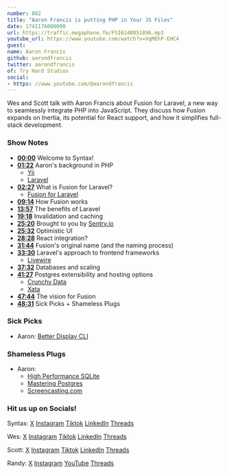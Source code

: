 ```yaml
---
number: 882
title: "Aaron Francis is putting PHP in Your JS Files"
date: 1741176000000
url: https://traffic.megaphone.fm/FSI6140051896.mp3
youtube_url: https://www.youtube.com/watch?v=VqMEhP-EHC4
guest: 
name: Aaron Francis
github: aarondfrancis
twitter: aarondfrancis
of: Try Hard Studios
social: 
- https: //www.youtube.com/@aarondfrancis
---
```


Wes and Scott talk with Aaron Francis about Fusion for Laravel, a new way to seamlessly integrate PHP into JavaScript. They discuss how Fusion expands on Inertia, its potential for React support, and how it simplifies full-stack development.

### Show Notes

* **[00:00](#t=00:00)** Welcome to Syntax!
* **[01:22](#t=01:22)** Aaron's background in PHP  
  * [Yii](https://www.yiiframework.com/)  
  * [Laravel](https://laravel.com/)  
* **[02:27](#t=02:27)** What is Fusion for Laravel?  
  * [Fusion for Laravel](https://github.com/fusion-php)  
* **[09:14](#t=09:14)** How Fusion works  
* **[13:57](#t=13:57)** The benefits of Laravel  
* **[19:18](#t=19:18)** Invalidation and caching  
* **[25:20](#t=25:20)** Brought to you by [Sentry.io](https://sentry.io)  
* **[25:32](#t=25:32)** Optimistic UI  
* **[28:28](#t=28:28)** React integration?  
* **[31:44](#t=31:44)** Fusion's original name (and the naming process)  
* **[33:30](#t=33:30)** Laravel's approach to frontend frameworks  
  * [Livewire](https://laravel-livewire.com/)  
* **[37:32](#t=37:32)** Databases and scaling  
* **[41:27](#t=41:27)** Postgres extensibility and hosting options  
  * [Crunchy Data](https://www.crunchydata.com/)  
  * [Xata](https://xata.io/)  
* **[47:44](#t=47:44)** The vision for Fusion  
* **[48:31](#t=48:31)** Sick Picks + Shameless Plugs

### Sick Picks

- Aaron: [Better Display CLI](https://github.com/waydabber/betterdisplaycli)

### Shameless Plugs

- Aaron:
  - [High Performance SQLite](https://highperformancesqlite.com/)
  - [Mastering Postgres](https://masteringpostgres.com/)
  - [Screencasting.com](https://screencasting.com/)

### Hit us up on Socials!

Syntax: [X](https://twitter.com/syntaxfm) [Instagram](https://www.instagram.com/syntax_fm/) [Tiktok](https://www.tiktok.com/@syntaxfm) [LinkedIn](https://www.linkedin.com/company/96077407/admin/feed/posts/) [Threads](https://www.threads.net/@syntax_fm)

Wes: [X](https://twitter.com/wesbos) [Instagram](https://www.instagram.com/wesbos/) [Tiktok](https://www.tiktok.com/@wesbos) [LinkedIn](https://www.linkedin.com/in/wesbos/) [Threads](https://www.threads.net/@wesbos)

Scott: [X](https://twitter.com/stolinski) [Instagram](https://www.instagram.com/stolinski/) [Tiktok](https://www.tiktok.com/@stolinski) [LinkedIn](https://www.linkedin.com/in/stolinski/) [Threads](https://www.threads.net/@stolinski)

Randy: [X](https://twitter.com/randyrektor) [Instagram](https://www.instagram.com/randyrektor/) [YouTube](https://www.youtube.com/@randyrektor) [Threads](https://www.threads.net/@randyrektor)